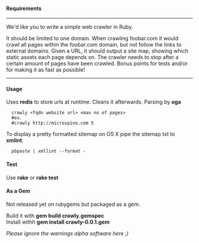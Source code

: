 #### Requirements
---
We'd like you to write a simple web crawler in Ruby. 

It should be limited to one domain.
When crawling foobar.com it would crawl all pages within the foobar.com domain, but not follow the links to external domains. 
Given a URL, it should output a site map, showing which static assets each page depends on. 
The crawler needs to stop after a certain amount of pages have been crawled. 
Bonus points for tests and/or for making it as fast as possible! 

---

#### Usage
Uses **redis** to store urls at runtime. Cleans it afterwards.
Parsing by **oga**

```
  crawly <fqdn website url> <max no of pages>
  #ex. 
  #crawly http://microspino.com 5
```

To display a pretty formatted sitemap on OS X pipe the sitemap txt to **xmlint**:

```
  pbpaste | xmllint --format -
```
#### Test
Use **rake** or **rake test**

#### As a Gem
Not released yet on rubygems but packaged as a gem.

Build it with **gem build crawly.gemspec**<br/>
Install withh **gem install crawly-0.0.1.gem**

_Please ignore the warnings alpha software here ;)_